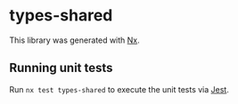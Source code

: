 # types-shared

This library was generated with [Nx](https://nx.dev).

## Running unit tests

Run `nx test types-shared` to execute the unit tests via
[Jest](https://jestjs.io).
